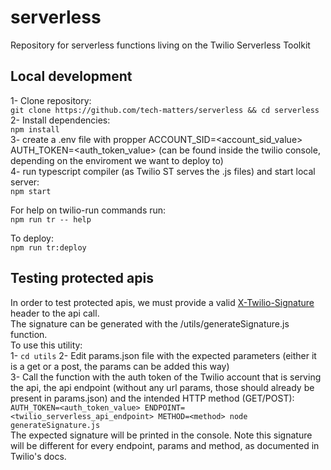 # serverless
Repository for serverless functions living on the Twilio Serverless Toolkit

## Local development

1- Clone repository:  
`git clone https://github.com/tech-matters/serverless && cd serverless`  
2- Install dependencies:  
`npm install`  
3- create a .env file with propper ACCOUNT_SID=<account_sid_value> AUTH_TOKEN=<auth_token_value> (can be found inside the twilio console, depending on the enviroment we want to deploy to)  
4- run typescript compiler (as Twilio ST serves the .js files) and start local server:  
`npm start`  

For help on twilio-run commands run:  
`npm run tr -- help`  
   
To deploy:  
`npm run tr:deploy`  


## Testing protected apis
In order to test protected apis, we must provide a valid [X-Twilio-Signature](https://www.twilio.com/docs/usage/security) header to the api call.  
The signature can be generated with the /utils/generateSignature.js function.  
To use this utility:  
1- `cd utils`
2- Edit params.json file with the expected parameters (either it is a get or a post, the params can be added this way)  
3- Call the function with the auth token of the Twilio account that is serving the api, the api endpoint (without any url params, those should already be present in params.json) and the intended HTTP method (GET/POST):  
`AUTH_TOKEN=<auth_token_value> ENDPOINT=<twilio_serverless_api_endpoint> METHOD=<method> node generateSignature.js`  
The expected signature will be printed in the console. Note this signature will be different for every endpoint, params and method, as documented in Twilio's docs.